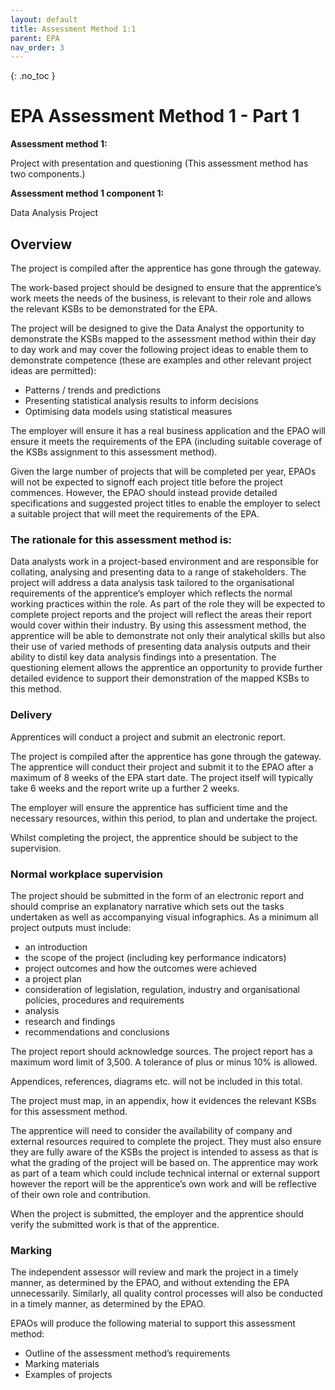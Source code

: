 ```yaml
---
layout: default
title: Assessment Method 1:1
parent: EPA
nav_order: 3
---
```


{: .no_toc }

# EPA Assessment Method 1 - Part 1

**Assessment method 1:** 

Project with presentation and questioning (This assessment method has two components.)

**Assessment method 1 component 1:**

Data Analysis Project

## Overview

The project is compiled after the apprentice has gone through the gateway.

The work-based project should be designed to ensure that the apprentice’s work meets the needs of the business, is relevant to their role and allows the relevant KSBs to be demonstrated for the EPA.

The project will be designed to give the Data Analyst the opportunity to demonstrate the KSBs mapped to the assessment method within their day to day work and may cover the following project ideas to enable them to demonstrate competence (these are examples and other relevant project ideas are permitted):

* Patterns / trends and predictions
* Presenting statistical analysis results to inform decisions
* Optimising data models using statistical measures

The employer will ensure it has a real business application and the EPAO will ensure it meets the requirements of the EPA (including suitable coverage of the KSBs assignment to this assessment method).

Given the large number of projects that will be completed per year, EPAOs will not be expected to signoff each project title before the project commences. However, the EPAO should instead provide detailed specifications and suggested project titles to enable the employer to select a suitable project that will meet the requirements of the EPA.

### The rationale for this assessment method is:

Data analysts work in a project-based environment and are responsible for collating, analysing and presenting data to a range of stakeholders. The project will address a data analysis task tailored to the organisational requirements of the apprentice’s employer which reflects the normal working practices within the role. As part of the role they will be expected to complete project reports and the project will reflect the areas their report would cover within their industry. By using this assessment method, the apprentice will be able to demonstrate not only their analytical skills but also their use of varied methods of presenting data analysis outputs and their ability to distil key data analysis findings into a presentation. The questioning element allows the apprentice an opportunity to provide further detailed evidence to support their demonstration of the mapped KSBs to this method.


### Delivery
Apprentices will conduct a project and submit an electronic report.

The project is compiled after the apprentice has gone through the gateway. The apprentice will conduct their project and submit it to the EPAO after a maximum of 8 weeks of the EPA start date. The project itself will typically take 6 weeks and the report write up a further 2 weeks.

The employer will ensure the apprentice has sufficient time and the necessary resources, within this period, to plan and undertake the project.

Whilst completing the project, the apprentice should be subject to the supervision.

### Normal workplace supervision
The project should be submitted in the form of an electronic report and should comprise an explanatory narrative which sets out the tasks undertaken as well as accompanying visual infographics. As a minimum all project outputs must include:

* an introduction
* the scope of the project (including key performance indicators)
* project outcomes and how the outcomes were achieved
* a project plan
* consideration of legislation, regulation, industry and organisational policies, procedures and requirements
* analysis
* research and findings
* recommendations and conclusions

The project report should acknowledge sources.
The project report has a maximum word limit of 3,500. A tolerance of plus or minus 10% is allowed.

Appendices, references, diagrams etc. will not be included in this total.

The project must map, in an appendix, how it evidences the relevant KSBs for this assessment method.

The apprentice will need to consider the availability of company and external resources required to complete the project. They must also ensure they are fully aware of the KSBs the project is intended to assess as that is what the grading of the project will be based on. The apprentice may work as part of a team which could include technical internal or external support however the report will be the apprentice’s own work and will be reflective of their own role and contribution.

When the project is submitted, the employer and the apprentice should verify the submitted work is that of the apprentice.

### Marking
The independent assessor will review and mark the project in a timely manner, as determined by the EPAO, and without extending the EPA unnecessarily. Similarly, all quality control processes will also be conducted in a timely manner, as determined by the EPAO.

EPAOs will produce the following material to support this assessment method:

* Outline of the assessment method’s requirements
* Marking materials
* Examples of projects